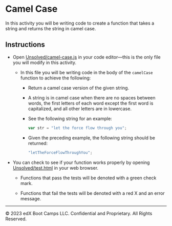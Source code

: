 # Camel Case

In this activity you will be writing code to create a function that takes a string and returns the string in camel case.

## Instructions

- Open [Unsolved/camel-case.js](Unsolved/camel-case.js) in your code editor&mdash;this is the only file you will modify in this activity.

  - In this file you will be writing code in the body of the `camelCase` function to achieve the following:

    - Return a camel case version of the given string.

    - A string is in camel case when there are no spaces between words, the first letters of each word except the first word is capitalized, and all other letters are in lowercase.

    - See the following string for an example:

      ```js
      var str = "let the force flow through you";
      ```

    - Given the preceding example, the following string should be returned:

      ```js
      "letTheForceFlowThroughYou";
      ```

- You can check to see if your function works properly by opening [Unsolved/test.html](Unsolved/test.html) in your web browser.

  - Functions that pass the tests will be denoted with a green check mark.

  - Functions that fail the tests will be denoted with a red X and an error message.

---

© 2023 edX Boot Camps LLC. Confidential and Proprietary. All Rights Reserved.
